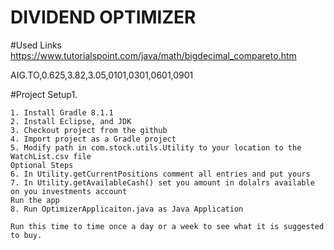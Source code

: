 # DIVIDEND OPTIMIZER




#Used Links
https://www.tutorialspoint.com/java/math/bigdecimal_compareto.htm

AIG.TO,0.625,3.82,3.05,0101,0301,0601,0901


#Project Setup1. 
```
1. Install Gradle 8.1.1
2. Install Eclipse, and JDK
3. Checkout project from the github
4. Import project as a Gradle project
5. Modify path in com.stock.utils.Utility to your location to the WatchList.csv file
Optional Steps
6. In Utility.getCurrentPositions comment all entries and put yours 
7. In Utility.getAvailableCash() set you amount in dolalrs available on you investments account
Run the app 
8. Run OptimizerApplicaiton.java as Java Application

Run this time to time once a day or a week to see what it is suggested to buy.
```